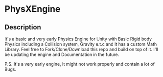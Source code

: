 # PhysXEngine


## Description
It's a basic and very early Physics Engine for Unity with Basic Rigid body Physics including a Collision system, Gravity e.t.c and It has a custom Math Library. Feel free to Fork/Clone/Download this repo and build on top of it. I'll be updating the engine and Documentation in the future.

P.S. It's a very early engine, It might not work properly and contain a lot of Bugs.

